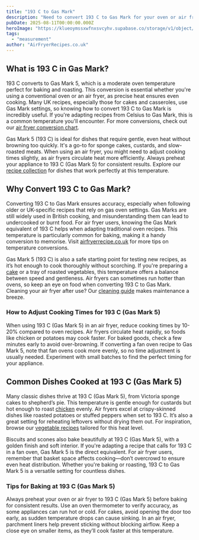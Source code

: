 ```yaml
---
title: "193 C to Gas Mark"
description: "Need to convert 193 C to Gas Mark for your oven or air fryer? We’ve got you covered with a simple guide. Whether you’re baking, roasting, or air frying, knowing the right temperature is key. Check out our easy conversion and handy cooking tips."
pubDate: 2025-08-11T00:00:00.000Z
heroImage: "https://klueoymssxwfnxsvcyhv.supabase.co/storage/v1/object/public/md/193-c-to-gas-mark-2c22f93c.png"
tags:
  - "measurement"
author: "AirFryerRecipes.co.uk"
---
```


<h2 id="">What is 193 C in Gas Mark?</h2><p id="">193 C converts to Gas Mark 5, which is a moderate oven temperature perfect for baking and roasting. This conversion is essential whether you're using a conventional oven or an air fryer, as precise heat ensures even cooking. Many UK recipes, especially those for cakes and casseroles, use Gas Mark settings, so knowing how to convert 193 C to Gas Mark is incredibly useful. If you're adapting recipes from Celsius to Gas Mark, this is a common temperature you'll encounter. For more conversions, check out our <a href="https://www.airfryerrecipe.co.uk/air-fryer-conversion-chart" id="">air fryer conversion chart</a>.</p><p id="">Gas Mark 5 (193 C) is ideal for dishes that require gentle, even heat without browning too quickly. It's a go-to for sponge cakes, custards, and slow-roasted meats. When using an air fryer, you might need to adjust cooking times slightly, as air fryers circulate heat more efficiently. Always preheat your appliance to 193 C (Gas Mark 5) for consistent results. Explore our <a href="https://www.airfryerrecipe.co.uk/recipes" id="">recipe collection</a> for dishes that work perfectly at this temperature.</p><h2 id="">Why Convert 193 C to Gas Mark?</h2><p id="">Converting 193 C to Gas Mark ensures accuracy, especially when following older or UK-specific recipes that rely on gas oven settings. Gas Marks are still widely used in British cooking, and misunderstanding them can lead to undercooked or burnt food. For air fryer users, knowing the Gas Mark equivalent of 193 C helps when adapting traditional oven recipes. This temperature is particularly common for baking, making it a handy conversion to memorise. Visit <a href="https://www.airfryerrecipe.co.uk" id="">airfryerrecipe.co.uk</a> for more tips on temperature conversions.</p><p id="">Gas Mark 5 (193 C) is also a safe starting point for testing new recipes, as it’s hot enough to cook thoroughly without scorching. If you're preparing a <a href="https://www.airfryerrecipe.co.uk/recipe-category/cakes" id="">cake</a> or a tray of roasted vegetables, this temperature offers a balance between speed and gentleness. Air fryers can sometimes run hotter than ovens, so keep an eye on food when converting 193 C to Gas Mark. Cleaning your air fryer after use? Our <a href="https://www.airfryerrecipe.co.uk/air-fryer-cleaner" id="">cleaning guide</a> makes maintenance a breeze.</p><h3 id="">How to Adjust Cooking Times for 193 C (Gas Mark 5)</h3><p id="">When using 193 C (Gas Mark 5) in an air fryer, reduce cooking times by 10-20% compared to oven recipes. Air fryers circulate heat rapidly, so foods like chicken or potatoes may cook faster. For baked goods, check a few minutes early to avoid over-browning. If converting a fan oven recipe to Gas Mark 5, note that fan ovens cook more evenly, so no time adjustment is usually needed. Experiment with small batches to find the perfect timing for your appliance.</p><h2 id="">Common Dishes Cooked at 193 C (Gas Mark 5)</h2><p id="">Many classic dishes thrive at 193 C (Gas Mark 5), from Victoria sponge cakes to shepherd’s pie. This temperature is gentle enough for custards but hot enough to roast <a href="https://www.airfryerrecipe.co.uk/recipe-category/chicken" id="">chicken</a> evenly. Air fryers excel at crispy-skinned dishes like roasted potatoes or stuffed peppers when set to 193 C. It’s also a great setting for reheating leftovers without drying them out. For inspiration, browse our <a href="https://www.airfryerrecipe.co.uk/recipe-category/vegetables" id="">vegetable recipes</a> tailored for this heat level.</p><p id="">Biscuits and scones also bake beautifully at 193 C (Gas Mark 5), with a golden finish and soft interior. If you're adapting a recipe that calls for 193 C in a fan oven, Gas Mark 5 is the direct equivalent. For air fryer users, remember that basket space affects cooking—don’t overcrowd to ensure even heat distribution. Whether you're baking or roasting, 193 C to Gas Mark 5 is a versatile setting for countless dishes.</p><h3 id="">Tips for Baking at 193 C (Gas Mark 5)</h3><p id="">Always preheat your oven or air fryer to 193 C (Gas Mark 5) before baking for consistent results. Use an oven thermometer to verify accuracy, as some appliances can run hot or cold. For cakes, avoid opening the door too early, as sudden temperature drops can cause sinking. In an air fryer, parchment liners help prevent sticking without blocking airflow. Keep a close eye on smaller items, as they’ll cook faster at this temperature.</p>